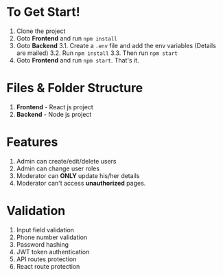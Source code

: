 # To Get Start!

1.  Clone the project
2.  Goto **Frontend** and run `npm install`
3.  Goto **Backend**
3.1. Create a `.env` file and add the env variables (Details are mailed)
3.2. Run `npm install`
3.3. Then run `npm start`
4.  Goto **Frontend** and run `npm start`. That's it.

# Files & Folder Structure

1.  **Frontend** - React js project
2.  **Backend** - Node js project

# Features

1. Admin can create/edit/delete users
2. Admin can change user roles
3. Moderator can **ONLY** update his/her details
4. Moderator can't access **unauthorized** pages.

# Validation

1. Input field validation
2. Phone number validation
3. Password hashing
4. JWT token authentication
5. API routes protection
6. React route protection
